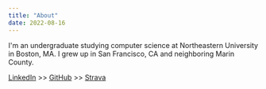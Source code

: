 ```yaml
---
title: "About"
date: 2022-08-16
---
```


I'm an undergraduate studying computer science at Northeastern University in Boston, MA. I grew up in San Francisco, CA and neighboring Marin County.

[LinkedIn](https://www.linkedin.com/in/max-peterson) >> [GitHub](https://github.com/maxwellpeterson) >> [Strava](https://www.strava.com/athletes/maxpeterson)
